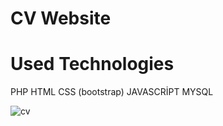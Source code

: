 # CV Website

# Used Technologies

PHP
HTML
CSS (bootstrap) 
JAVASCRİPT
MYSQL

![cv](https://user-images.githubusercontent.com/40199261/124307887-21d00380-db71-11eb-8ba4-d9d96ff6c4fd.png)
